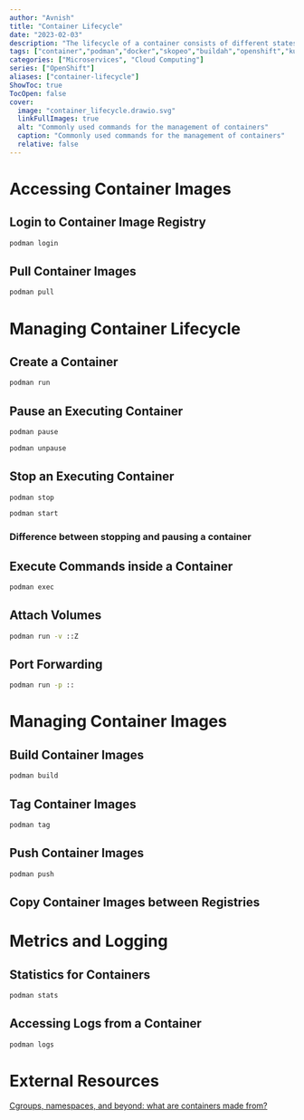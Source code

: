```yaml
---
author: "Avnish"
title: "Container Lifecycle"
date: "2023-02-03"
description: "The lifecycle of a container consists of different states such as running, paused, stopped and deleted. They are managed using the utilities provided by container engine."
tags: ["container","podman","docker","skopeo","buildah","openshift","kubernetes","container-image","container-registry"]
categories: ["Microservices", "Cloud Computing"]
series: ["OpenShift"]
aliases: ["container-lifecycle"]
ShowToc: true
TocOpen: false
cover:
  image: "container_lifecycle.drawio.svg"
  linkFullImages: true
  alt: "Commonly used commands for the management of containers"
  caption: "Commonly used commands for the management of containers"
  relative: false
---
```


<!-- We are going to be using podman in the following article but commands are mostly interopable with docker -->
<!-- Docker installation documentation -->

# Accessing Container Images
## Login to Container Image Registry
<!-- About container registries and repositories -->
```bash
podman login
```

## Pull Container Images
```bash
podman pull
```

# Managing Container Lifecycle
## Create a Container
```bash
podman run
```

## Pause an Executing Container
```bash
podman pause
```
```bash
podman unpause
```

## Stop an Executing Container
```bash
podman stop
```
```bash
podman start
```

### Difference between stopping and pausing a container

## Execute Commands inside a Container
```bash
podman exec
```

## Attach Volumes
```bash
podman run -v ::Z
```
<!-- Something about selinux context change of file and Z -->

## Port Forwarding
```bash
podman run -p ::
```

# Managing Container Images
## Build Container Images
<!-- Creating containerfile and details of containerfiles -->
<!-- About buildah and how podman uses buildah in background -->
```bash
podman build
```

## Tag Container Images
```bash
podman tag 
```

## Push Container Images
```bash
podman push
```

## Copy Container Images between Registries
<!-- About skopeo tool and copying images between registries or repositories -->

# Metrics and Logging
## Statistics for Containers
```bash
podman stats
```

## Accessing Logs from a Container
```bash
podman logs
```

# External Resources
<a href="https://www.youtube.com/watch?v=sK5i-N34im8" target="_blank">Cgroups, namespaces, and beyond: what are containers made from?</a>  